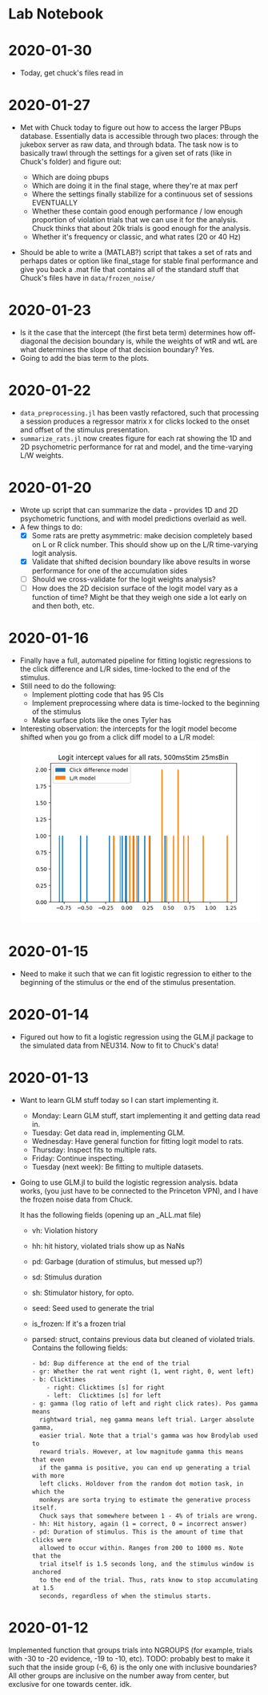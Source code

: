 # Lab Notebook

# 2020-01-30

- Today, get chuck's files read in

# 2020-01-27

- Met with Chuck today to figure out how to access the larger PBups database.
  Essentially data is accessible through two places: through the jukebox server
  as raw data, and through bdata. The task now is to basically trawl through the
  settings for a given set of rats (like in Chuck's folder) and figure out:
  
  - Which are doing pbups
  - Which are doing it in the final stage, where they're at max perf
  - Where the settings finally stabilize for a continuous set of sessions
    EVENTUALLY
  - Whether these contain good enough performance / low enough proportion of
    violation trials that we can use it for the analysis. Chuck thinks that
    about 20k trials is good enough for the analysis.
  - Whether it's frequency or classic, and what rates (20 or 40 Hz)

- Should be able to write a (MATLAB?) script that takes a set of rats and
  perhaps dates or option like final_stage for stable final performance and give
  you back a .mat file that contains all of the standard stuff that Chuck's
  files have in `data/frozen_noise/`

# 2020-01-23

- Is it the case that the intercept (the first beta term) determines how
  off-diagonal the decision boundary is, while the weights of wtR and wtL are
  what determines the slope of that decision boundary? Yes.
- Going to add the bias term to the plots.

# 2020-01-22

- `data_preprocessing.jl` has been vastly refactored, such that processing a
  session produces a regressor matrix `X` for clicks locked to the onset and
  offset of the stimulus presentation.
- `summarize_rats.jl` now creates figure for each rat showing the 1D and 2D
  psychometric performance for rat and model, and the time-varying L/W weights.

# 2020-01-20

- Wrote up script that can summarize the data - provides 1D and 2D
  psychometric functions, and with model predictions overlaid as well.
- A few things to do:
  - [x] Some rats are pretty asymmetric: make decision completely based on L or
    R click number. This should show up on the L/R time-varying logit analysis.
  - [x] Validate that shifted decision boundary like above results in worse
    performance for one of the accumulation sides
  - [ ] Should we cross-validate for the logit weights analysis?
  - [ ] How does the 2D decision surface of the logit model vary as a function
    of time? Might be that they weigh one side a lot early on and then both, etc.

# 2020-01-16

- Finally have a full, automated pipeline for fitting logistic regressions to
  the click difference and L/R sides, time-locked to the end of the stimulus.
- Still need to do the following:
  - Implement plotting code that has 95 CIs
  - Implement preprocessing where data is time-locked to the beginning of the
    stimulus
  - Make surface plots like the ones Tyler has
- Interesting observation: the intercepts for the logit model become shifted
  when you go from a click diff model to a L/R model:
  ![](figs/intercept_shift_btwn_models.png)

# 2020-01-15

- Need to make it such that we can fit logistic regression to either to the
  beginning of the stimulus or the end of the stimulus presentation.

# 2020-01-14

- Figured out how to fit a logistic regression using the GLM.jl package to the
  simulated data from NEU314. Now to fit to Chuck's data!

# 2020-01-13

- Want to learn GLM stuff today so I can start implementing it.
  
  - Monday: Learn GLM stuff, start implementing it and getting data read in.
  - Tuesday: Get data read in, implementing GLM.
  - Wednesday: Have general function for fitting logit model to rats.
  - Thursday: Inspect fits to multiple rats.
  - Friday: Continue inspecting.
  - Tuesday (next week): Be fitting to multiple datasets.

- Going to use GLM.jl to build the logistic regression analysis. bdata works,
  (you just have to be connected to the Princeton VPN), and I have the frozen
  noise data from Chuck.
  
  It has the following fields (opening up an _ALL.mat file)
  
  - vh: Violation history
  
  - hh: hit history, violated trials show up as NaNs
  
  - pd: Garbage (duration of stimulus, but messed up?)
  
  - sd: Stimulus duration
  
  - sh: Stimulator history, for opto.
  
  - seed: Seed used to generate the trial
  
  - is_frozen: If it's a frozen trial
  
  - parsed: struct, contains previous data but cleaned of violated trials.
    Contains the following fields:
    
        - bd: Bup difference at the end of the trial
        - gr: Whether the rat went right (1, went right, 0, went left)
        - b: Clicktimes
            - right: Clicktimes [s] for right
            - left:  Clicktimes [s] for left
        - g: gamma (log ratio of left and right click rates). Pos gamma means
          rightward trial, neg gamma means left trial. Larger absolute gamma,
          easier trial. Note that a trial's gamma was how Brodylab used to
          reward trials. However, at low magnitude gamma this means that even
          if the gamma is positive, you can end up generating a trial with more
          left clicks. Holdover from the random dot motion task, in which the
          monkeys are sorta trying to estimate the generative process itself.
          Chuck says that somewhere between 1 - 4% of trials are wrong.
        - hh: Hit history, again (1 = correct, 0 = incorrect answer)
        - pd: Duration of stimulus. This is the amount of time that clicks were
          allowed to occur within. Ranges from 200 to 1000 ms. Note that the
          trial itself is 1.5 seconds long, and the stimulus window is anchored
          to the end of the trial. Thus, rats know to stop accumulating at 1.5
          seconds, regardless of when the stimulus starts.

# 2020-01-12

Implemented function that groups trials into NGROUPS (for example, trials with
-30 to -20 evidence, -19 to -10, etc). 
    TODO: probably best to make it such that the inside group (-6, 6)
    is the only one with inclusive boundaries? All other groups are
    inclusive on the number away from center, but exclusive for one
    towards center. idk.
